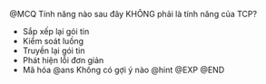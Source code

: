 @MCQ 
Tính năng nào sau đây KHÔNG phải là tính năng của TCP?
 - Sắp xếp lại gói tin
 - Kiểm soát luồng
 - Truyền lại gói tin
 - Phát hiện lỗi đơn giản
 - Mã hóa @ans
Không có gợi ý nào @hint
@EXP
@END

